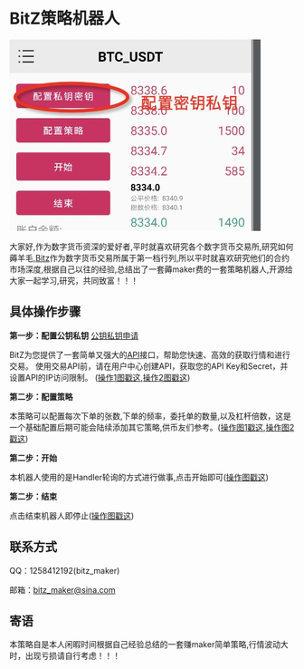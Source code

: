 # BitZ策略机器人
![机器人界面](https://github.com/zhangyizhangyiran/bitz/blob/master/imag/WechatIMG31.png)

大家好,作为数字货币资深的爱好者,平时就喜欢研究各个数字货币交易所,研究如何薅羊毛,[Bitz](https://swap.bitz.top/trade)作为数字货币交易所属于第一档行列,所以平时就喜欢研究他们的合约市场深度,根据自己以往的经验,总结出了一套薅maker费的一套策略机器人,开源给大家一起学习,研究，共同致富！！！

## 具体操作步骤

 **第一步：配置公钥私钥**  [公钥私钥申请](https://u.bitz.top/ucenter/api/list)
 
 BitZ为您提供了一套简单又强大的[API](https://apidoc.bitz.top/cn/)接口，帮助您快速、高效的获取行情和进行交易。
使用交易API前，请在用户中心创建API，获取您的API Key和Secret，并设置API的IP访问限制。
([操作1图戳这](https://github.com/zhangyizhangyiran/bitz/blob/master/imag/WechatIMG31.png),[操作2图戳这](https://github.com/zhangyizhangyiran/bitz/blob/master/imag/WechatIMG37.png))


**第二步：配置策略**  

本策略可以配置每次下单的张数,下单的频率，委托单的数量,以及杠杆倍数，这是一个基础配置后期可能会陆续添加其它策略,供币友们参考。([操作图1戳这](https://github.com/zhangyizhangyiran/bitz/blob/master/imag/WechatIMG32.png),[操作图2戳这](https://github.com/zhangyizhangyiran/bitz/blob/master/imag/WechatIMG36.png))


**第二步：开始**  

本机器人使用的是Handler轮询的方式进行做事,点击开始即可([操作图戳这](https://github.com/zhangyizhangyiran/bitz/blob/master/imag/WechatIMG34.png))



**第二步：结束**

点击结束机器人即停止([操作图戳这](https://github.com/zhangyizhangyiran/bitz/blob/master/imag/WechatIMG35.png))


## 联系方式

QQ：1258412192(bitz_maker)

邮箱：bitz_maker@sina.com


## 寄语
本策略自是本人闲暇时间根据自己经验总结的一套赚maker简单策略,行情波动大时，出现亏损请自行考虑！！！
